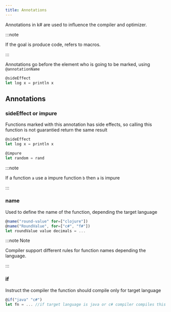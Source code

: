 ```yaml
---
title: Annotations
---
```


Annotations in k# are used to influence the compiler and optimizer.

:::note

If the goal is produce code, refers to macros.

:::

Annotations go before the element who is going to be marked, using `@annotationName`

```typescript
@sideEffect
let log x = println x 
```

## Annotations

### sideEffect or impure

Functions marked with this annotation has side effects, so calling this function is not guarantied return the same result

```typescript
@sideEffect
let log x = println x

@impure
let random = rand
```
:::note

If a function `a` use a impure function `b` then `a` is impure

:::

### name

Used to define the name of the function, depending the target language

```typescript
@name("round-value" for=["clojure"])
@name("RoundValue", for=["c#", "f#"])
let roundValue value decimals = ... 
```

:::note Note

Compiler support different rules for function names depending the language. 

:::

### if

Instruct the compiler the function should compile only for target language

```typescript
@if("java" "c#")
let fn = ... //if target language is java or c# compiler compiles this function
```
